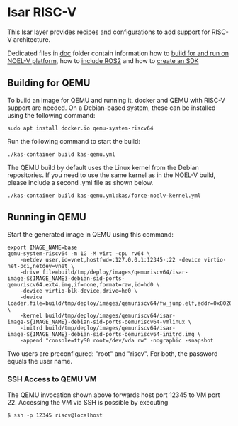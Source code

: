 # Isar RISC-V

This [Isar](https://github.com/ilbers/isar) layer provides recipes and configurations to add support for RISC-V architecture.

Dedicated files in [doc](doc) folder contain information how to [build for and run on NOEL-V platform](doc/NOELV.md), how to [include ROS2](doc/ROS2.md) and how to [create an SDK](doc/SDK.md)

## Building for QEMU

To build an image for QEMU and running it, docker and QEMU with RISC-V support are needed. On a Debian-based system, these can be installed using the following command:

    sudo apt install docker.io qemu-system-riscv64

Run the following command to start the build:

    ./kas-container build kas-qemu.yml

The QEMU build by default uses the Linux kernel from the Debian repositories. If you need to use the same kernel as in the NOEL-V build, please include a second .yml file as shown below.

    ./kas-container build kas-qemu.yml:kas/force-noelv-kernel.yml

## Running in QEMU

Start the generated image in QEMU using this command:

    export IMAGE_NAME=base
    qemu-system-riscv64 -m 1G -M virt -cpu rv64 \
        -netdev user,id=vnet,hostfwd=:127.0.0.1:12345-:22 -device virtio-net-pci,netdev=vnet \
        -drive file=build/tmp/deploy/images/qemuriscv64/isar-image-${IMAGE_NAME}-debian-sid-ports-qemuriscv64.ext4.img,if=none,format=raw,id=hd0 \
        -device virtio-blk-device,drive=hd0 \
        -device loader,file=build/tmp/deploy/images/qemuriscv64/fw_jump.elf,addr=0x80200000 \
        -kernel build/tmp/deploy/images/qemuriscv64/isar-image-${IMAGE_NAME}-debian-sid-ports-qemuriscv64-vmlinux \
        -initrd build/tmp/deploy/images/qemuriscv64/isar-image-${IMAGE_NAME}-debian-sid-ports-qemuriscv64-initrd.img \
        -append "console=ttyS0 root=/dev/vda rw" -nographic -snapshot

Two users are preconfigured: "root" and "riscv". For both, the password equals the user name.

### SSH Access to QEMU VM

The QEMU invocation shown above forwards host port 12345 to VM port 22. Accessing the VM via SSH is possible by executing

```$ ssh -p 12345 riscv@localhost```


